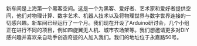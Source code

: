 新车间是上海第一个黑客空间。这是一个为黑客、爱好者、艺术家和爱好者提供空间，他们对物理计算、数字艺术、机器人技术以及将物理世界与数字世界连接的一切感兴趣。新车间已经运行了一个月。我们现在开设了Arduino研讨会，几个小组正在进行不同的项目，例如四旋翼无人机、城市农场架等。我们想邀请更多对DIY感兴趣并喜欢亲自动手创造奇迹的人加入我们。我们的地址位于永嘉路50号。